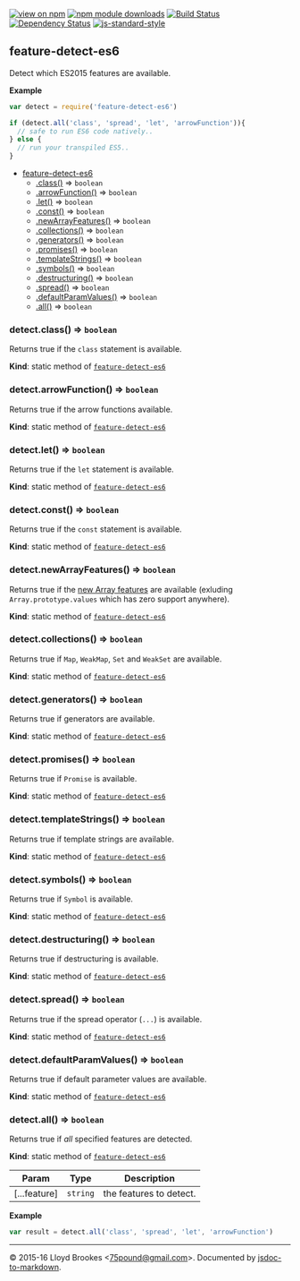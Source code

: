 [![view on npm](http://img.shields.io/npm/v/feature-detect-es6.svg)](https://www.npmjs.org/package/feature-detect-es6)
[![npm module downloads](http://img.shields.io/npm/dt/feature-detect-es6.svg)](https://www.npmjs.org/package/feature-detect-es6)
[![Build Status](https://travis-ci.org/75lb/feature-detect-es6.svg?branch=master)](https://travis-ci.org/75lb/feature-detect-es6)
[![Dependency Status](https://david-dm.org/75lb/feature-detect-es6.svg)](https://david-dm.org/75lb/feature-detect-es6)
[![js-standard-style](https://img.shields.io/badge/code%20style-standard-brightgreen.svg)](https://github.com/feross/standard)

<a name="module_feature-detect-es6"></a>

## feature-detect-es6
Detect which ES2015 features are available.

**Example**  
```js
var detect = require('feature-detect-es6')

if (detect.all('class', 'spread', 'let', 'arrowFunction')){
  // safe to run ES6 code natively..
} else {
  // run your transpiled ES5..
}
```

* [feature-detect-es6](#module_feature-detect-es6)
    * [.class()](#module_feature-detect-es6.class) ⇒ <code>boolean</code>
    * [.arrowFunction()](#module_feature-detect-es6.arrowFunction) ⇒ <code>boolean</code>
    * [.let()](#module_feature-detect-es6.let) ⇒ <code>boolean</code>
    * [.const()](#module_feature-detect-es6.const) ⇒ <code>boolean</code>
    * [.newArrayFeatures()](#module_feature-detect-es6.newArrayFeatures) ⇒ <code>boolean</code>
    * [.collections()](#module_feature-detect-es6.collections) ⇒ <code>boolean</code>
    * [.generators()](#module_feature-detect-es6.generators) ⇒ <code>boolean</code>
    * [.promises()](#module_feature-detect-es6.promises) ⇒ <code>boolean</code>
    * [.templateStrings()](#module_feature-detect-es6.templateStrings) ⇒ <code>boolean</code>
    * [.symbols()](#module_feature-detect-es6.symbols) ⇒ <code>boolean</code>
    * [.destructuring()](#module_feature-detect-es6.destructuring) ⇒ <code>boolean</code>
    * [.spread()](#module_feature-detect-es6.spread) ⇒ <code>boolean</code>
    * [.defaultParamValues()](#module_feature-detect-es6.defaultParamValues) ⇒ <code>boolean</code>
    * [.all()](#module_feature-detect-es6.all) ⇒ <code>boolean</code>

<a name="module_feature-detect-es6.class"></a>

### detect.class() ⇒ <code>boolean</code>
Returns true if the `class` statement is available.

**Kind**: static method of <code>[feature-detect-es6](#module_feature-detect-es6)</code>  
<a name="module_feature-detect-es6.arrowFunction"></a>

### detect.arrowFunction() ⇒ <code>boolean</code>
Returns true if the arrow functions available.

**Kind**: static method of <code>[feature-detect-es6](#module_feature-detect-es6)</code>  
<a name="module_feature-detect-es6.let"></a>

### detect.let() ⇒ <code>boolean</code>
Returns true if the `let` statement is available.

**Kind**: static method of <code>[feature-detect-es6](#module_feature-detect-es6)</code>  
<a name="module_feature-detect-es6.const"></a>

### detect.const() ⇒ <code>boolean</code>
Returns true if the `const` statement is available.

**Kind**: static method of <code>[feature-detect-es6](#module_feature-detect-es6)</code>  
<a name="module_feature-detect-es6.newArrayFeatures"></a>

### detect.newArrayFeatures() ⇒ <code>boolean</code>
Returns true if the [new Array features](http://exploringjs.com/es6/ch_arrays.html) are available (exluding `Array.prototype.values` which has zero support anywhere).

**Kind**: static method of <code>[feature-detect-es6](#module_feature-detect-es6)</code>  
<a name="module_feature-detect-es6.collections"></a>

### detect.collections() ⇒ <code>boolean</code>
Returns true if `Map`, `WeakMap`, `Set` and `WeakSet` are available.

**Kind**: static method of <code>[feature-detect-es6](#module_feature-detect-es6)</code>  
<a name="module_feature-detect-es6.generators"></a>

### detect.generators() ⇒ <code>boolean</code>
Returns true if generators are available.

**Kind**: static method of <code>[feature-detect-es6](#module_feature-detect-es6)</code>  
<a name="module_feature-detect-es6.promises"></a>

### detect.promises() ⇒ <code>boolean</code>
Returns true if `Promise` is available.

**Kind**: static method of <code>[feature-detect-es6](#module_feature-detect-es6)</code>  
<a name="module_feature-detect-es6.templateStrings"></a>

### detect.templateStrings() ⇒ <code>boolean</code>
Returns true if template strings are available.

**Kind**: static method of <code>[feature-detect-es6](#module_feature-detect-es6)</code>  
<a name="module_feature-detect-es6.symbols"></a>

### detect.symbols() ⇒ <code>boolean</code>
Returns true if `Symbol` is available.

**Kind**: static method of <code>[feature-detect-es6](#module_feature-detect-es6)</code>  
<a name="module_feature-detect-es6.destructuring"></a>

### detect.destructuring() ⇒ <code>boolean</code>
Returns true if destructuring is available.

**Kind**: static method of <code>[feature-detect-es6](#module_feature-detect-es6)</code>  
<a name="module_feature-detect-es6.spread"></a>

### detect.spread() ⇒ <code>boolean</code>
Returns true if the spread operator (`...`) is available.

**Kind**: static method of <code>[feature-detect-es6](#module_feature-detect-es6)</code>  
<a name="module_feature-detect-es6.defaultParamValues"></a>

### detect.defaultParamValues() ⇒ <code>boolean</code>
Returns true if default parameter values are available.

**Kind**: static method of <code>[feature-detect-es6](#module_feature-detect-es6)</code>  
<a name="module_feature-detect-es6.all"></a>

### detect.all() ⇒ <code>boolean</code>
Returns true if *all* specified features are detected.

**Kind**: static method of <code>[feature-detect-es6](#module_feature-detect-es6)</code>  

| Param | Type | Description |
| --- | --- | --- |
| [...feature] | <code>string</code> | the features to detect. |

**Example**  
```js
var result = detect.all('class', 'spread', 'let', 'arrowFunction')
```

* * *

&copy; 2015-16 Lloyd Brookes \<75pound@gmail.com\>. Documented by [jsdoc-to-markdown](https://github.com/jsdoc2md/jsdoc-to-markdown).
